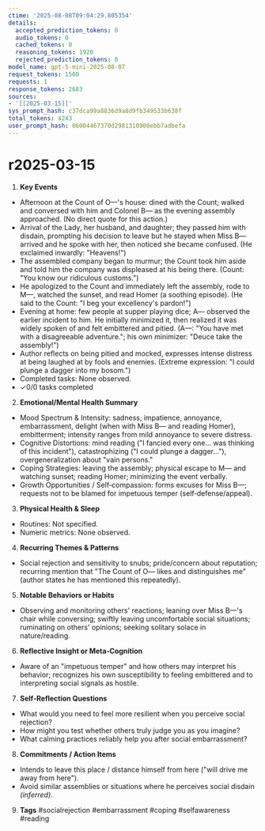 ```yaml
---
ctime: '2025-08-08T09:04:29.805354'
details:
  accepted_prediction_tokens: 0
  audio_tokens: 0
  cached_tokens: 0
  reasoning_tokens: 1920
  rejected_prediction_tokens: 0
model_name: gpt-5-mini-2025-08-07
request_tokens: 1560
requests: 1
response_tokens: 2683
sources:
- '[[2025-03-15]]'
sys_prompt_hash: c37dca99a8836d9a8d9fb349533b638f
total_tokens: 4243
user_prompt_hash: 06004467370d2981310900ebb7adbefa
---
```

# r2025-03-15

1. **Key Events**
- Afternoon at the Count of O—'s house: dined with the Count; walked and conversed with him and Colonel B— as the evening assembly approached. (No direct quote for this action.)  
- Arrival of the Lady, her husband, and daughter; they passed him with disdain, prompting his decision to leave but he stayed when Miss B— arrived and he spoke with her, then noticed she became confused. (He exclaimed inwardly: "Heavens!")  
- The assembled company began to murmur; the Count took him aside and told him the company was displeased at his being there. (Count: "You know our ridiculous customs.")  
- He apologized to the Count and immediately left the assembly, rode to M—, watched the sunset, and read Homer (a soothing episode). (He said to the Count: "I beg your excellency's pardon!")  
- Evening at home: few people at supper playing dice; A— observed the earlier incident to him. He initially minimized it, then realized it was widely spoken of and felt embittered and pitied. (A—: "You have met with a disagreeable adventure."; his own minimizer: "Deuce take the assembly!")  
- Author reflects on being pitied and mocked, expresses intense distress at being laughed at by fools and enemies. (Extreme expression: "I could plunge a dagger into my bosom.")  
- Completed tasks: None observed.  
- ✓0/0 tasks completed

2. **Emotional/Mental Health Summary**
- Mood Spectrum & Intensity: sadness, impatience, annoyance, embarrassment, delight (when with Miss B— and reading Homer), embitterment; intensity ranges from mild annoyance to severe distress.  
- Cognitive Distortions: mind reading ("I fancied every one... was thinking of this incident"), catastrophizing ("I could plunge a dagger..."), overgeneralization about "vain persons."  
- Coping Strategies: leaving the assembly; physical escape to M— and watching sunset; reading Homer; minimizing the event verbally.  
- Growth Opportunities / Self‑compassion: forms excuses for Miss B—; requests not to be blamed for impetuous temper (self‑defense/appeal).

3. **Physical Health & Sleep**
- Routines: Not specified.  
- Numeric metrics: None observed.

4. **Recurring Themes & Patterns**
- Social rejection and sensitivity to snubs; pride/concern about reputation; recurring mention that "The Count of O— likes and distinguishes me" (author states he has mentioned this repeatedly).

5. **Notable Behaviors or Habits**
- Observing and monitoring others' reactions; leaning over Miss B—'s chair while conversing; swiftly leaving uncomfortable social situations; ruminating on others' opinions; seeking solitary solace in nature/reading.

6. **Reflective Insight or Meta‑Cognition**
- Aware of an "impetuous temper" and how others may interpret his behavior; recognizes his own susceptibility to feeling embittered and to interpreting social signals as hostile.

7. **Self‑Reflection Questions**
- What would you need to feel more resilient when you perceive social rejection?  
- How might you test whether others truly judge you as you imagine?  
- What calming practices reliably help you after social embarrassment?

8. **Commitments / Action Items**
- Intends to leave this place / distance himself from here ("will drive me away from here").  
- Avoid similar assemblies or situations where he perceives social disdain *(inferred)*.

9. **Tags**
#socialrejection #embarrassment #coping #selfawareness #reading
